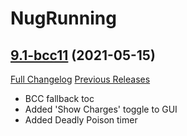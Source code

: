 # NugRunning

## [9.1-bcc11](https://github.com/rgd87/NugRunning/tree/9.1-bcc11) (2021-05-15)
[Full Changelog](https://github.com/rgd87/NugRunning/compare/9.1.0...9.1-bcc11) [Previous Releases](https://github.com/rgd87/NugRunning/releases)

- BCC fallback toc  
- Added 'Show Charges' toggle to GUI  
- Added Deadly Poison timer  
